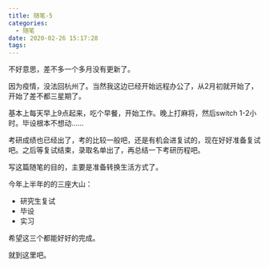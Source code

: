 ```yaml
---
title: 随笔-5
categories:
  - 随笔
date: 2020-02-26 15:17:28
tags:
---
```




不好意思，差不多一个多月没有更新了。

因为疫情，没法回杭州了。当然我这边已经开始远程办公了，从2月初就开始了，开始了差不都三星期了。

基本上每天早上9点起来，吃个早餐，开始工作。晚上打麻将，然后switch 1-2小时。毕设根本不想动......

考研成绩也已经出了，考的比较一般吧，还是有机会进复试的，现在好好准备复试吧。之后等复试结束，录取名单出了，再总结一下考研历程吧。

写这篇随笔的目的，主要是准备转换生活方式了。

今年上半年的的三座大山：

- 研究生复试
- 毕设
- 实习

希望这三个都能好好的完成。

就到这里吧。